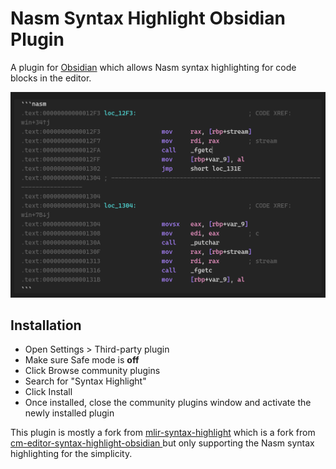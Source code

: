 # Nasm Syntax Highlight Obsidian Plugin 

A plugin for [Obsidian](https://obsidian.md) which allows Nasm syntax highlighting for code blocks in the editor.

![Screenshot](./screenshot.png)

## Installation

- Open Settings > Third-party plugin
- Make sure Safe mode is **off**
- Click Browse community plugins
- Search for "Syntax Highlight"
- Click Install
- Once installed, close the community plugins window and activate the newly installed plugin

This plugin is mostly a fork from [mlir-syntax-highlight](https://github.com/Lewuathe/obsidian-mlir-syntax-highlight) which is a fork from [cm-editor-syntax-highlight-obsidian
](https://github.com/deathau/cm-editor-syntax-highlight-obsidian) but only supporting the Nasm syntax highlighting for the simplicity. 